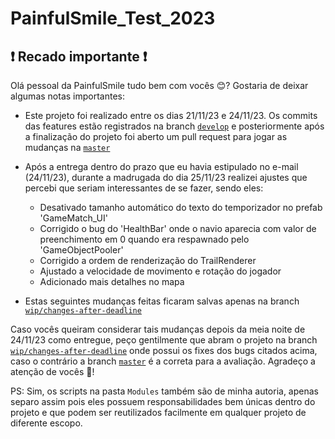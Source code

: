 # PainfulSmile_Test_2023
## ❗ Recado importante ❗
Olá pessoal da PainfulSmile tudo bem com vocês 😊? Gostaria de deixar algumas notas importantes:
- Este projeto foi realizado entre os dias 21/11/23 e 24/11/23. Os commits das features estão registrados na branch <a href="https://github.com/alexandremonzen/PainfulSmile_Test_2023/tree/develop">`develop`</a> e posteriormente após a finalização do projeto foi aberto um pull request para jogar as mudanças na <a href="https://github.com/alexandremonzen/PainfulSmile_Test_2023/tree/master">`master`</a>

- Após a entrega dentro do prazo que eu havia estipulado no e-mail (24/11/23), durante a madrugada do dia 25/11/23 realizei ajustes que percebi que seriam interessantes de se fazer, sendo eles:
  - Desativado tamanho automático do texto do temporizador no prefab 'GameMatch_UI'
  - Corrigido o bug do 'HealthBar' onde o navio aparecia com valor de preenchimento em 0 quando era respawnado pelo 'GameObjectPooler'
  - Corrigido a ordem de renderização do TrailRenderer
  - Ajustado a velocidade de movimento e rotação do jogador
  - Adicionado mais detalhes no mapa
- Estas seguintes mudanças feitas ficaram salvas apenas na branch <a href="https://github.com/alexandremonzen/PainfulSmile_Test_2023/tree/wip/changes-after-deadline">`wip/changes-after-deadline`</a>

Caso vocês queiram considerar tais mudanças depois da meia noite de 24/11/23 como entregue, peço gentilmente que abram o projeto na branch <a href="https://github.com/alexandremonzen/PainfulSmile_Test_2023/tree/wip/changes-after-deadline">`wip/changes-after-deadline`</a> onde possui os fixes dos bugs citados acima, caso o contrário a branch <a href="https://github.com/alexandremonzen/PainfulSmile_Test_2023/tree/master">`master`</a> é a correta para a avaliação. Agradeço a atenção de vocês 🤗!

PS: Sim, os scripts na pasta `Modules` também são de minha autoria, apenas separo assim pois eles possuem responsabilidades bem únicas dentro do projeto e que podem ser reutilizados facilmente em qualquer projeto de diferente escopo. 
